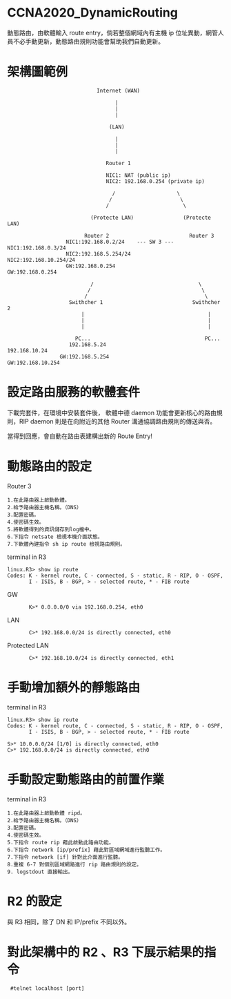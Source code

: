 # CCNA2020_DynamicRouting
動態路由，由軟體輸入 route entry，倘若整個網域內有主機 ip 位址異動，網管人員不必手動更新，動態路由規則功能會幫助我們自動更新。


# 架構圖範例


                                 Internet (WAN)
                                 
                                       |
                                       |
                                       |
                                       
                                     (LAN)
                                     
                                       |
                                       |
                                       |
                                     
                                    Router 1
                                    
                                    NIC1: NAT (public ip)
                                    NIC2: 192.168.0.254 (private ip)
                                    
                                      /                    \
                                     /                      \
                                    /                        \
                                    
                               (Protecte LAN)                (Protecte LAN)
                        
                             Router 2                          Router 3
                       NIC1:192.168.0.2/24    --- SW 3 ---   NIC1:192.168.0.3/24
                       NIC2:192.168.5.254/24                 NIC2:192.168.10.254/24 
                       GW:192.168.0.254                      GW:192.168.0.254
                        
                               /                                  \
                              /                                    \
                             /                                      \
                        Swithcher 1                             Swithcher 2
                            |                                        |
                            |                                        |
                            |                                        |

                          PC...                                     PC...
                        192.168.5.24                              192.168.10.24
                     GW:192.168.5.254                           GW:192.168.10.254 
                     
# 設定路由服務的軟體套件

下載完套件，在環境中安裝套件後，
軟體中德 daemon 功能會更新核心的路由規則，RIP daemon 則是在向附近的其他 Router 溝通協調路由規則的傳送與否。

當得到回應，會自動在路由表建構出新的 Route Entry!

# 動態路由的設定

Router 3

    1.在此路由器上啟動軟體。
    2.給予路由器主機名稱。（DNS）
    3.配置密碼。
    4.使密碼生效。
    5.將軟體得到的資訊儲存到log檔中。
    6.下指令 netsate 檢視本機介面狀態。
    7.下軟體內建指令 sh ip route 檢視路由規則。
    
terminal in R3

    linux.R3> show ip route
    Codes: K - kernel route, C - connected, S - static, R - RIP, O - OSPF,
           I - ISIS, B - BGP, > - selected route, * - FIB route
           
GW

           K>* 0.0.0.0/0 via 192.168.0.254, eth0  
           
LAN

           C>* 192.168.0.0/24 is directly connected, eth0
    
    
Protected LAN

           C>* 192.168.10.0/24 is directly connected, eth1
   


# 手動增加額外的靜態路由

terminal in R3

    linux.R3> show ip route
    Codes: K - kernel route, C - connected, S - static, R - RIP, O - OSPF,
           I - ISIS, B - BGP, > - selected route, * - FIB route

    S>* 10.0.0.0/24 [1/0] is directly connected, eth0
    C>* 192.168.0.0/24 is directly connected, eth0

# 手動設定動態路由的前置作業

terminal in R3

    1.在此路由器上啟動軟體 ripd。
    2.給予路由器主機名稱。（DNS）
    3.配置密碼。
    4.使密碼生效。
    5.下指令 route rip 藉此啟動此路由功能。
    6.下指令 network [ip/prefix] 藉此對區域網域進行監聽工作。
    7.下指令 network [if] 針對此介面進行監聽。
    8.重複 6-7 對個別區域網路進行 rip 路由規則的設定。
    9. logstdout 直接輸出。

# R2 的設定

與 R3 相同，除了 DN 和 IP/prefix 不同以外。


# 對此架構中的 R2 、R3 下展示結果的指令

     #telnet localhost [port]
